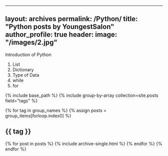 -----
layout: archives
permalink: /Python/
title: "Python posts by YoungestSalon"
author_profile: true
header:
  image: "/images/2.jpg"
-----

Introduction of Python

1. List
2. Dictionary
3. Type of Data
4. while
5. for

{% include base_path %}
{% include group-by-array collection=site.posts field="tags" %}

{% for tag in group_names %}
  {% assign posts = group_items[forloop.index0] %}
  <h2 id="{{ tag | slugify }}" class="archive__subtitle">{{ tag }}</h2>
  {% for post in posts %}
    {% include archive-single.html %}
  {% endfor %}
{% endfor %}
